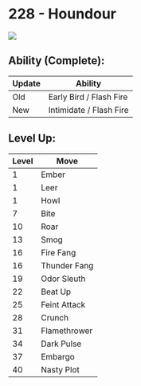 # 228 - Houndour
![][228]

## Ability (Complete):

Update | Ability
---    | ---
Old    | Early Bird / Flash Fire
New    | Intimidate / Flash Fire

## Level Up:

Level | Move
---   | ---
  1   | Ember
  1   | Leer
  1   | Howl
  7   | Bite
 10   | Roar
 13   | Smog
 16   | Fire Fang
 16   | Thunder Fang
 19   | Odor Sleuth
 22   | Beat Up
 25   | Feint Attack
 28   | Crunch
 31   | Flamethrower
 34   | Dark Pulse
 37   | Embargo
 40   | Nasty Plot



[228]: /img/pokemon/228.png
